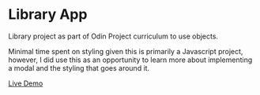 # Library App
Library project as part of Odin Project curriculum to use objects.

Minimal time spent on styling given this is primarily a Javascript project, however, I did use this as an opportunity to learn more about implementing a modal and the styling that goes around it. 

[Live Demo](https://woftis.github.io/library-app/)
